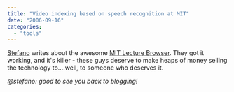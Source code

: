 ```yaml
---
title: "Video indexing based on speech recognition at MIT"
date: "2006-09-16"
categories: 
  - "tools"
---
```


[Stefano](http://www.betaversion.org/%7Estefano/linotype/news/98/) writes about the awesome [MIT Lecture Browser](http://web.sls.csail.mit.edu/lectures/). They got it working, and it's killer - these guys deserve to make heaps of money selling the technology to....well, to someone who deserves it.

_@stefano: good to see you back to blogging!_
